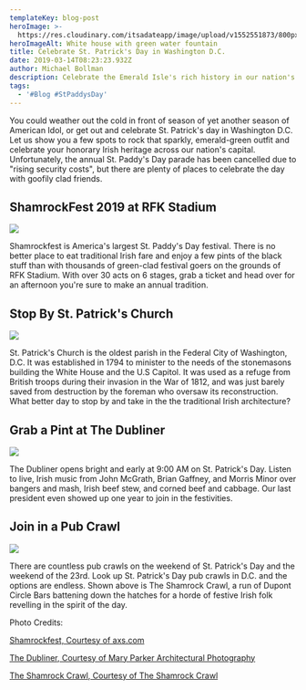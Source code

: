 ```yaml
---
templateKey: blog-post
heroImage: >-
  https://res.cloudinary.com/itsadateapp/image/upload/v1552551873/800px-Green_Fountain_at_White_House_on_St_Patricks_Day__2009.jpg
heroImageAlt: White house with green water fountain
title: Celebrate St. Patrick's Day in Washington D.C.
date: 2019-03-14T08:23:23.932Z
author: Michael Bollman
description: Celebrate the Emerald Isle's rich history in our nation's capital.
tags:
  - '#Blog #StPaddysDay'
---
```

​You could weather out the cold in front of season of yet another season of American Idol, or get out and celebrate St. Patrick's day in Washington D.C. Let us show you a few spots to rock that sparkly, emerald-green outfit and celebrate your  honorary Irish heritage across our nation's capital. Unfortunately, the annual St. Paddy's Day parade has been cancelled due to "rising security costs", but there are plenty of places to celebrate the day with goofily clad friends.

## ShamrockFest 2019 at RFK Stadium

![](https://res.cloudinary.com/itsadateapp/image/upload/v1552551925/shamrock_fest.jpg)

Shamrockfest is America's largest St. Paddy's Day festival. There is no better place to eat traditional Irish fare and enjoy a few pints of the black stuff than with thousands of green-clad festival goers on the grounds of RFK Stadium. With over 30 acts on 6 stages, grab a ticket and head over for an afternoon you're sure to make an annual tradition.

## Stop By St. Patrick's Church

![](https://res.cloudinary.com/itsadateapp/image/upload/v1552552885/1024px-St._Patrick_s_Catholic_Church.jpg)

St. Patrick's Church is the oldest parish in the Federal City of Washington, D.C. It was established in 1794 to minister to the needs of the stonemasons building the White House and the U.S Capitol. It was used as a refuge from British troops during their invasion in the War of 1812, and was just barely saved from destruction by the foreman who oversaw its reconstruction. What better day to stop by and take in the the traditional Irish architecture?

## Grab a Pint at The Dubliner

![](https://res.cloudinary.com/itsadateapp/image/upload/v1552553614/dubliner-cx_750xx1787-1005-0-93.jpg)

The Dubliner opens bright and early at 9:00 AM on St. Patrick's Day. Listen to live, Irish music from John McGrath, Brian Gaffney, and Morris Minor over bangers and mash, Irish beef stew, and corned beef and cabbage. Our last president even showed up one year to join in the festivities.

## Join in a Pub Crawl

![](https://res.cloudinary.com/itsadateapp/image/upload/v1552554059/shamrockpic-5a9043ce875db90036cbe969.jpg)

There are countless pub crawls on the weekend of St. Patrick's Day and the weekend of the 23rd. Look up St. Patrick's Day pub crawls in D.C. and the options are endless. Shown above is The Shamrock Crawl, a run of Dupont Circle Bars battening down the hatches for a horde of festive Irish folk revelling in the spirit of the day.

Photo Credits: 

<a href="https://i.axs.com/2015/02/promoted-media_54ece967b43f8.jpg">Shamrockfest, Courtesy of axs.com</a>

<a href="https://media.bizj.us/view/img/10810106/dubliner-cx*750xx1787-1005-0-93.jpg">The Dubliner, Courtesy of Mary Parker Architectural Photography</a>

<a href="https://www.eventbrite.com/e/the-shamrock-crawl-2019-washington-dc-tickets-55182319804">The Shamrock Crawl, Courtesy of The Shamrock Crawl</a>
